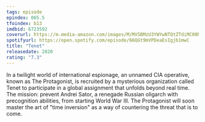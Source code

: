 ```yaml
---
tags: episode
epindex: 065.5
tfoindex: b13
imdbid: 6723592
coverurl: https://m.media-amazon.com/images/M/MV5BMzU3YWYwNTQtZTdiMC00NjY5LTlmMTMtZDFlYTEyODBjMTk5XkEyXkFqcGdeQXVyMTkxNjUyNQ@@._V1_SY300_CR0,0,202,300_.jpg
spotifyurl: https://open.spotify.com/episode/66QGt9mVPDeaEsIgjb1mwC
title: "Tenet"
releasedate: 2020
rating: "7.3"
---
```


In a twilight world of international espionage, an unnamed CIA operative, known as The Protagonist, is recruited by a mysterious organization called Tenet to participate in a global assignment that unfolds beyond real time. The mission: prevent Andrei Sator, a renegade Russian oligarch with precognition abilities, from starting World War III. The Protagonist will soon master the art of "time inversion" as a way of countering the threat that is to come.